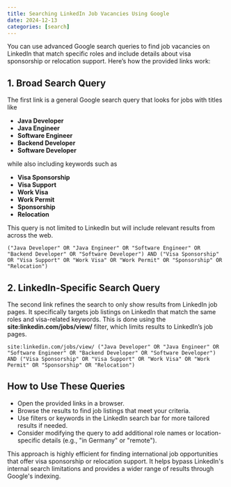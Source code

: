 ```yaml
---
title: Searching LinkedIn Job Vacancies Using Google
date: 2024-12-13
categories: [search]
---
```


You can use advanced Google search queries to find job vacancies on LinkedIn that match specific roles and include details about visa sponsorship or relocation support. Here’s how the provided links work:

## 1. Broad Search Query

The first link is a general Google search query that looks for jobs with titles like

- **Java Developer**
- **Java Engineer**
- **Software Engineer**
- **Backend Developer**
- **Software Developer**

while also including keywords such as

- **Visa Sponsorship**
- **Visa Support**
- **Work Visa**
- **Work Permit**
- **Sponsorship**
- **Relocation**

This query is not limited to LinkedIn but will include relevant results from across the web.

```plaintext
("Java Developer" OR "Java Engineer" OR "Software Engineer" OR "Backend Developer" OR "Software Developer") AND ("Visa Sponsorship" OR "Visa Support" OR "Work Visa" OR "Work Permit" OR "Sponsorship" OR "Relocation")
```

## 2. LinkedIn-Specific Search Query

The second link refines the search to only show results from LinkedIn job pages. It specifically targets job listings on LinkedIn that match the same roles and visa-related keywords. This is done using the **site:linkedin.com/jobs/view/** filter, which limits results to LinkedIn’s job pages.

```plaintext
site:linkedin.com/jobs/view/ ("Java Developer" OR "Java Engineer" OR "Software Engineer" OR "Backend Developer" OR "Software Developer") AND ("Visa Sponsorship" OR "Visa Support" OR "Work Visa" OR "Work Permit" OR "Sponsorship" OR "Relocation")
```

## How to Use These Queries

- Open the provided links in a browser.
- Browse the results to find job listings that meet your criteria.
- Use filters or keywords in the LinkedIn search bar for more tailored results if needed.
- Consider modifying the query to add additional role names or location-specific details (e.g., "in Germany" or "remote").

This approach is highly efficient for finding international job opportunities that offer visa sponsorship or relocation support. It helps bypass LinkedIn's internal search limitations and provides a wider range of results through Google's indexing.